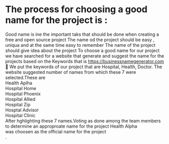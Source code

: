 # The process for choosing a good name for the project  is :
Good name is ine the important taks that should be done when creating a free and open source project
The name od the project should be easy , uniqua and at the same time easy to remember
The name of the project should give idea about the project
To choose a good name for our project we have searched for a website that generate and suggest the name for the projects based on the Keywords
that is  https://businessnamegenerator.com 🔗
We put the keywords of our project that are Hospital, Health, Doctor. The website suggested number of names from which these 7 were selected.These are <br>
Health Aplha <br>
Hospital Home <br>
Hospital Phoenix <br>
Hospital Allied <br>
Hospital Zip <br>
Hosptal Advisor <br>
Hospital Clinic <br>
After hghlighting these 7 names.Voting as done among the team members to determine an approproate name for the project
Health Alpha <br> was choosen as the official name for the project </br>.
